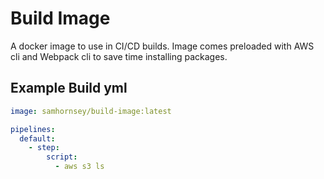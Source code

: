 # Build Image

A docker image to use in CI/CD builds. Image comes preloaded with AWS cli and Webpack cli to save time installing packages.

## Example Build yml

```yml
image: samhornsey/build-image:latest

pipelines:
  default:
    - step:
        script:
          - aws s3 ls
```